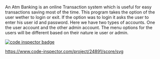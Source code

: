 An Atm Banking is an online Transaction system which is useful for easy transactions saving most of the time. This program takes the option of the user wether to login or exit. If the option was to login it asks the user to enter his user id and password.
Here we have two types of accounts. One the user account and the other admin account. The menu options for the users will be different based on their nature ie user or admin.



<a href="https://frontend.code-inspector.com/public/user/github/302471">
   <img src="https://code-inspector.com/public/badge/user/github/302471?style=light" alt="code inspector badge" />
</a>




https://www.code-inspector.com/project/24891/score/svg



